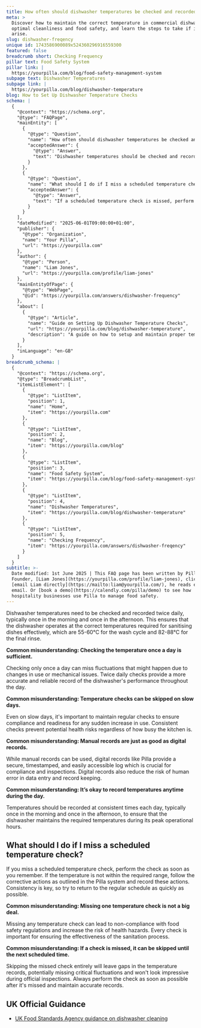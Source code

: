 ```yaml
---
title: How often should dishwasher temperatures be checked and recorded?
meta: >
  Discover how to maintain the correct temperature in commercial dishwashers for
  optimal cleanliness and food safety, and learn the steps to take if issues
  arise.
slug: dishwasher-freqency
unique id: 1743586900089x524360296916559300
featured: false
breadcrumb short: Checking Frequency
pillar text: Food Safety System
pillar link: |
  https://yourpilla.com/blog/food-safety-management-system
subpage text: Dishwasher Temperatures
subpage link: |
  https://yourpilla.com/blog/dishwasher-temperature
blog: How to Set Up Dishwasher Temperature Checks
schema: |
  {
    "@context": "https://schema.org",
    "@type": "FAQPage",
    "mainEntity": [
      {
        "@type": "Question",
        "name": "How often should dishwasher temperatures be checked and recorded?",
        "acceptedAnswer": {
          "@type": "Answer",
          "text": "Dishwasher temperatures should be checked and recorded twice daily, typically once in the morning and once in the afternoon, to ensure that the dishwasher operates at the correct temperatures required for sanitising dishes effectively. This routine guarantees that the dishwasher maintains the necessary temperatures of 55-60°C for the wash cycle and 82-88°C for the final rinse for effective sanitation."
        }
      },
      {
        "@type": "Question",
        "name": "What should I do if I miss a scheduled temperature check?",
        "acceptedAnswer": {
          "@type": "Answer",
          "text": "If a scheduled temperature check is missed, perform the check as soon as possible. Ensure the temperature falls within the required range and follow corrective actions as outlined if temperatures do not comply. To maintain compliance with food safety regulations and avoid health risks, it's vital to return to the regular schedule quickly and record all findings accurately."
        }
      }
    ],
    "dateModified": "2025-06-01T09:00:00+01:00",
    "publisher": {
      "@type": "Organization",
      "name": "Your Pilla",
      "url": "https://yourpilla.com"
    },
    "author": {
      "@type": "Person",
      "name": "Liam Jones",
      "url": "https://yourpilla.com/profile/liam-jones"
    },
    "mainEntityOfPage": {
      "@type": "WebPage",
      "@id": "https://yourpilla.com/answers/dishwasher-frequency"
    },
    "about": [
      {
        "@type": "Article",
        "name": "Guide on Setting Up Dishwasher Temperature Checks",
        "url": "https://yourpilla.com/blog/dishwasher-temperature",
        "description": "A guide on how to setup and maintain proper temperature checks for dishwashers to ensure compliance and effective cleaning."
      }
    ],
    "inLanguage": "en-GB"
  }
breadcrumb_schema: |
  {
    "@context": "https://schema.org",
    "@type": "BreadcrumbList",
    "itemListElement": [
      {
        "@type": "ListItem",
        "position": 1,
        "name": "Home",
        "item": "https://yourpilla.com"
      },
      {
        "@type": "ListItem",
        "position": 2,
        "name": "Blog",
        "item": "https://yourpilla.com/blog"
      },
      {
        "@type": "ListItem",
        "position": 3,
        "name": "Food Safety System",
        "item": "https://yourpilla.com/blog/food-safety-management-system"
      },
      {
        "@type": "ListItem",
        "position": 4,
        "name": "Dishwasher Temperatures",
        "item": "https://yourpilla.com/blog/dishwasher-temperature"
      },
      {
        "@type": "ListItem",
        "position": 5,
        "name": "Checking Frequency",
        "item": "https://yourpilla.com/answers/dishwasher-freqency"
      }
    ]
  }
subtitle: >-
  Date modified: 1st June 2025 | This FAQ page has been written by Pilla
  Founder, [Liam Jones](https://yourpilla.com/profile/liam-jones), click to
  [email Liam directly](https://mailto:liam@yourpilla.com/), he reads every
  email. Or [book a demo](https://calendly.com/pilla/demo) to see how
  hospitality businesses use Pilla to manage food safety.
---
```

Dishwasher temperatures need to be checked and recorded twice daily, typically once in the morning and once in the afternoon. This ensures that the dishwasher operates at the correct temperatures required for sanitising dishes effectively, which are 55-60°C for the wash cycle and 82-88°C for the final rinse.

**Common misunderstanding: Checking the temperature once a day is sufficient.**

Checking only once a day can miss fluctuations that might happen due to changes in use or mechanical issues. Twice daily checks provide a more accurate and reliable record of the dishwasher's performance throughout the day.

**Common misunderstanding: Temperature checks can be skipped on slow days.**

Even on slow days, it's important to maintain regular checks to ensure compliance and readiness for any sudden increase in use. Consistent checks prevent potential health risks regardless of how busy the kitchen is.

**Common misunderstanding: Manual records are just as good as digital records.**

While manual records can be used, digital records like Pilla provide a secure, timestamped, and easily accessible log which is crucial for compliance and inspections. Digital records also reduce the risk of human error in data entry and record keeping.

**Common misunderstanding: It’s okay to record temperatures anytime during the day.**

Temperatures should be recorded at consistent times each day, typically once in the morning and once in the afternoon, to ensure that the dishwasher maintains the required temperatures during its peak operational hours.

## What should I do if I miss a scheduled temperature check?

If you miss a scheduled temperature check, perform the check as soon as you remember. If the temperature is not within the required range, follow the corrective actions as outlined in the Pilla system and record these actions. Consistency is key, so try to return to the regular schedule as quickly as possible.

**Common misunderstanding: Missing one temperature check is not a big deal.**

Missing any temperature check can lead to non-compliance with food safety regulations and increase the risk of health hazards. Every check is important for ensuring the effectiveness of the sanitation process.

**Common misunderstanding: If a check is missed, it can be skipped until the next scheduled time.**

Skipping the missed check entirely will leave gaps in the temperature records, potentially missing critical fluctuations and won't look impressive during official inspections. Always perform the check as soon as possible after it's missed and maintain accurate records.

## UK Official Guidance

-   [UK Food Standards Agency guidance on dishwasher cleaning](https://www.food.gov.uk/sites/default/files/media/document/sfbb-retailers-cleaning-03-cleaning-effectively.pdf)

